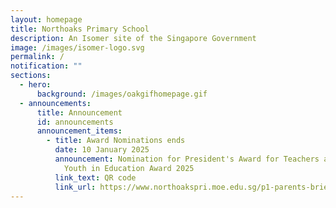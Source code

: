 ```yaml
---
layout: homepage
title: Northoaks Primary School
description: An Isomer site of the Singapore Government
image: /images/isomer-logo.svg
permalink: /
notification: ""
sections:
  - hero:
      background: /images/oakgifhomepage.gif
  - announcements:
      title: Announcement
      id: announcements
      announcement_items:
        - title: Award Nominations ends
          date: 10 January 2025
          announcement: Nomination for President's Award for Teachers and Outstanding
            Youth in Education Award 2025
          link_text: QR code
          link_url: https://www.northoakspri.moe.edu.sg/p1-parents-briefing-slides/permalink/
---
```

